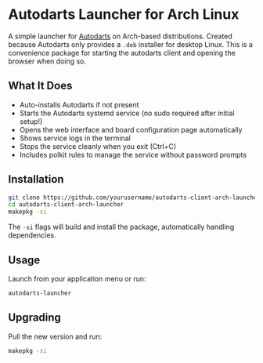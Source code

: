 # Autodarts Launcher for Arch Linux

A simple launcher for [Autodarts](https://autodarts.io) on Arch-based distributions. Created because Autodarts only provides a `.deb` installer for desktop Linux. This is a convenience package for starting the autodarts client and opening the browser when doing so.

## What It Does

- Auto-installs Autodarts if not present
- Starts the Autodarts systemd service (no sudo required after initial setup!)
- Opens the web interface and board configuration page automatically
- Shows service logs in the terminal
- Stops the service cleanly when you exit (Ctrl+C)
- Includes polkit rules to manage the service without password prompts

## Installation

```bash
git clone https://github.com/yourusername/autodarts-client-arch-launcher.git
cd autodarts-client-arch-launcher
makepkg -si
```

The `-si` flags will build and install the package, automatically handling dependencies.

## Usage

Launch from your application menu or run:

```bash
autodarts-launcher
```

## Upgrading

Pull the new version and run:

```bash
makepkg -si
```
